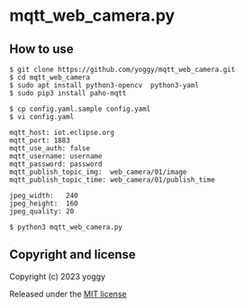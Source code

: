 # mqtt_web_camera.py

## How to use
```
$ git clone https://github.com/yoggy/mqtt_web_camera.git
$ cd mqtt_web_camera
$ sudo apt install python3-opencv  python3-yaml
$ sudo pip3 install paho-mqtt

$ cp config.yaml.sample config.yaml
$ vi config.yaml

mqtt_host: iot.eclipse.org
mqtt_port: 1883
mqtt_use_auth: false
mqtt_username: username
mqtt_password: password
mqtt_publish_topic_img:  web_camera/01/image
mqtt_publish_topic_time: web_camera/01/publish_time

jpeg_width:   240
jpeg_height:  160
jpeg_quality: 20

$ python3 mqtt_web_camera.py

```

## Copyright and license
Copyright (c) 2023 yoggy

Released under the [MIT license](LICENSE)
